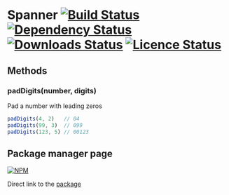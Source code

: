 # Spanner [![Build Status](https://travis-ci.org/andreychizh/node-spanner.svg)](https://travis-ci.org/andreychizh/node-spanner) [![Dependency Status](https://www.versioneye.com/user/projects/547b914160944d61d10001b6/badge.svg)](https://www.versioneye.com/user/projects/547b914160944d61d10001b6) [![Downloads Status](https://img.shields.io/npm/dm/spanner.svg)](https://img.shields.io/npm/dm/spanner.svg) [![Licence Status](https://img.shields.io/npm/l/spanner.svg)](https://img.shields.io/npm/l/spanner.svg)

## Methods

### padDigits(number, digits)

Pad a number with leading zeros

```js
padDigits(4, 2)   // 04
padDigits(99, 3)  // 099
padDigits(123, 5) // 00123
```

## Package manager page

[![NPM](https://nodei.co/npm/spanner.png?downloads=true&downloadRank=true&stars=true)](https://nodei.co/npm/spanner/)

Direct link to the [package]

[package]: https://npmjs.org/package/spanner
